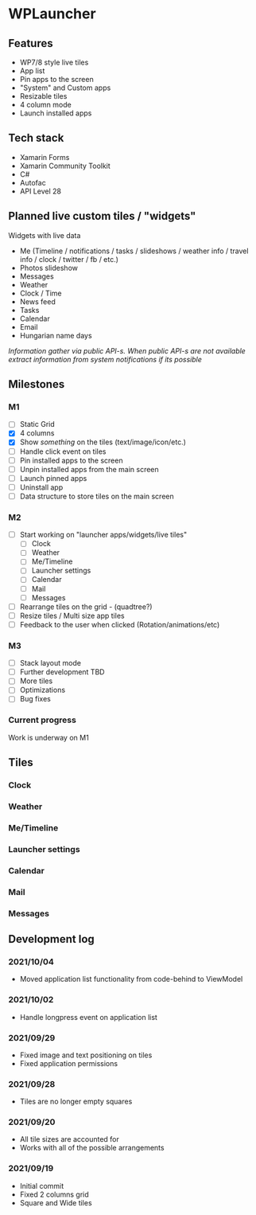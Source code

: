 # WPLauncher

## Features

- WP7/8 style live tiles
- App list
- Pin apps to the screen
- "System" and Custom apps
- Resizable tiles
- 4 column mode
- Launch installed apps

## Tech stack
- Xamarin Forms
- Xamarin Community Toolkit
- C#
- Autofac
- API Level 28

## Planned live custom tiles / "widgets"

Widgets with live data

- Me (Timeline / notifications / tasks / slideshows / weather info / travel info / clock / twitter / fb / etc.)
- Photos slideshow
- Messages
- Weather
- Clock / Time
- News feed
- Tasks
- Calendar
- Email
- Hungarian name days

*Information gather via public API-s. When public API-s are not available extract information from system notifications if its possible* 

## Milestones

### M1

- [ ] Static Grid
- [x] 4 columns
- [x] Show *something* on the tiles (text/image/icon/etc.)
- [ ] Handle click event on tiles
- [ ] Pin installed apps to the screen
- [ ] Unpin installed apps from the main screen
- [ ] Launch pinned apps
- [ ] Uninstall app
- [ ] Data structure to store tiles on the main screen

### M2

- [ ] Start working on "launcher apps/widgets/live tiles"
    - [ ] Clock
    - [ ] Weather
    - [ ] Me/Timeline
    - [ ] Launcher settings
    - [ ] Calendar
    - [ ] Mail
    - [ ] Messages
- [ ] Rearrange tiles on the grid - (quadtree?)
- [ ] Resize tiles / Multi size app tiles
- [ ] Feedback to the user when clicked (Rotation/animations/etc)

### M3 

- [ ] Stack layout mode
- [ ] Further development TBD
- [ ] More tiles
- [ ] Optimizations
- [ ] Bug fixes

### Current progress

Work is underway on M1

## Tiles

### Clock
### Weather
### Me/Timeline
### Launcher settings
### Calendar
### Mail
### Messages



## Development log

### 2021/10/04

- Moved application list functionality from code-behind to ViewModel

### 2021/10/02

- Handle longpress event on application list

### 2021/09/29

- Fixed image and text positioning on tiles
- Fixed application permissions

### 2021/09/28

- Tiles are no longer empty squares

### 2021/09/20

- All tile sizes are accounted for
- Works with all of the possible arrangements

### 2021/09/19

- Initial commit
- Fixed 2 columns grid
- Square and Wide tiles